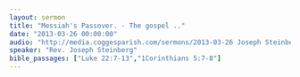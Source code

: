 ```yaml
---
layout: sermon
title: "Messiah's Passover. - The gospel .."
date: "2013-03-26 00:00:00"
audio: "http://media.coggesparish.com/sermons/2013-03-26 Joseph Steinberg.mp3"
speaker: "Rev. Joseph Steinberg"
bible_passages: ["Luke 22:7-13","1Corinthians 5:7-8"]
---
```

